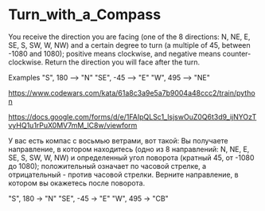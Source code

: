 # Turn_with_a_Compass

You receive the direction you are facing (one of the 8 directions: N, NE, E, SE, S, SW, W, NW) and a certain degree to 
turn (a multiple of 45, between -1080 and 1080); positive means clockwise, and negative means counter-clockwise.
Return the direction you will face after the turn.

Examples
"S",  180  -->  "N"
"SE", -45  -->  "E"
"W",  495  -->  "NE"

https://www.codewars.com/kata/61a8c3a9e5a7b9004a48ccc2/train/python

https://docs.google.com/forms/d/e/1FAIpQLSc1_lsjswOuZ0Q6t3d9_ijNYOzTvyHQ1u1rPuX0MV7mM_lC8w/viewform

У вас есть компас с восьмью ветрами, вот такой:
Вы получаете направление, в котором находитесь (одно из 8 направлений: N, NE, E, SE, S, SW, W, NW) и определенный угол
поворота (кратный 45, от -1080 до 1080); положительный означает по часовой стрелке, а отрицательный - против часовой стрелки.
Верните направление, в котором вы окажетесь после поворота.

"S", 180 -> "N"
"SE", -45 -> "E"
"W", 495 -> "СВ" 